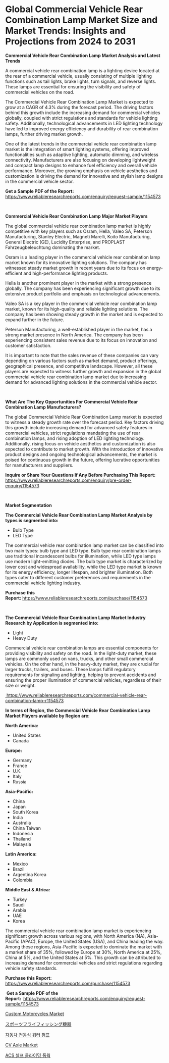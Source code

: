 <p><h1>Global Commercial Vehicle Rear Combination Lamp Market Size and Market Trends: Insights and Projections from 2024 to 2031</h1></p><p><strong>Commercial Vehicle Rear Combination Lamp Market Analysis and Latest Trends</strong></p>
<p><p>A commercial vehicle rear combination lamp is a lighting device located at the rear of a commercial vehicle, usually consisting of multiple lighting functions such as tail lights, brake lights, turn signals, and reverse lights. These lamps are essential for ensuring the visibility and safety of commercial vehicles on the road.</p><p>The Commercial Vehicle Rear Combination Lamp Market is expected to grow at a CAGR of 4.3% during the forecast period. The driving factors behind this growth include the increasing demand for commercial vehicles globally, coupled with strict regulations and standards for vehicle lighting safety. Additionally, technological advancements in LED lighting technology have led to improved energy efficiency and durability of rear combination lamps, further driving market growth.</p><p>One of the latest trends in the commercial vehicle rear combination lamp market is the integration of smart lighting systems, offering improved functionalities such as adaptive lighting, automatic dimming, and wireless connectivity. Manufacturers are also focusing on developing lightweight and compact lamp designs to enhance fuel efficiency and overall vehicle performance. Moreover, the growing emphasis on vehicle aesthetics and customization is driving the demand for innovative and stylish lamp designs in the commercial vehicle sector.</p></p>
<p><strong>Get a Sample PDF of the Report:&nbsp;</strong> <a href="https://www.reliableresearchreports.com/enquiry/request-sample/1154573">https://www.reliableresearchreports.com/enquiry/request-sample/1154573</a></p>
<p>&nbsp;</p>
<p><strong>Commercial Vehicle Rear Combination Lamp Major Market Players</strong></p>
<p><p>The global commercial vehicle rear combination lamp market is highly competitive with key players such as Osram, Hella, Valeo SA, Peterson Manufacturing, Stanley Electric, Magneti Marelli, Koito Manufacturing, General Electric (GE), Lucidity Enterprise, and PROPLAST Fahrzeugbeleuchtung dominating the market.</p><p>Osram is a leading player in the commercial vehicle rear combination lamp market known for its innovative lighting solutions. The company has witnessed steady market growth in recent years due to its focus on energy-efficient and high-performance lighting products.</p><p>Hella is another prominent player in the market with a strong presence globally. The company has been experiencing significant growth due to its extensive product portfolio and emphasis on technological advancements.</p><p>Valeo SA is a key player in the commercial vehicle rear combination lamp market, known for its high-quality and reliable lighting solutions. The company has been showing steady growth in the market and is expected to expand further in the future.</p><p>Peterson Manufacturing, a well-established player in the market, has a strong market presence in North America. The company has been experiencing consistent sales revenue due to its focus on innovation and customer satisfaction.</p><p>It is important to note that the sales revenue of these companies can vary depending on various factors such as market demand, product offerings, geographical presence, and competitive landscape. However, all these players are expected to witness further growth and expansion in the global commercial vehicle rear combination lamp market due to increasing demand for advanced lighting solutions in the commercial vehicle sector.</p></p>
<p>&nbsp;</p>
<p><strong>What Are The Key Opportunities For Commercial Vehicle Rear Combination Lamp Manufacturers?</strong></p>
<p><p>The global Commercial Vehicle Rear Combination Lamp market is expected to witness a steady growth rate over the forecast period. Key factors driving this growth include increasing demand for advanced safety features in commercial vehicles, strict regulations mandating the use of rear combination lamps, and rising adoption of LED lighting technology. Additionally, rising focus on vehicle aesthetics and customization is also expected to contribute to market growth. With the introduction of innovative product designs and ongoing technological advancements, the market is poised for continuous growth in the future, offering lucrative opportunities for manufacturers and suppliers.</p></p>
<p><strong>Inquire or Share Your Questions If Any Before Purchasing This Report:</strong> <a href="https://www.reliableresearchreports.com/enquiry/pre-order-enquiry/1154573">https://www.reliableresearchreports.com/enquiry/pre-order-enquiry/1154573</a></p>
<p>&nbsp;</p>
<p><strong>Market Segmentation</strong></p>
<p><strong>The Commercial Vehicle Rear Combination Lamp Market Analysis by types is segmented into:</strong></p>
<p><ul><li>Bulb Type</li><li>LED Type</li></ul></p>
<p><p>The commercial vehicle rear combination lamp market can be classified into two main types: bulb type and LED type. Bulb type rear combination lamps use traditional incandescent bulbs for illumination, while LED type lamps use modern light-emitting diodes. The bulb type market is characterized by lower cost and widespread availability, while the LED type market is known for its energy efficiency, longer lifespan, and brighter illumination. Both types cater to different customer preferences and requirements in the commercial vehicle lighting industry.</p></p>
<p><strong>Purchase this Report:&nbsp;</strong><a href="https://www.reliableresearchreports.com/purchase/1154573">https://www.reliableresearchreports.com/purchase/1154573</a></p>
<p>&nbsp;</p>
<p><strong>The Commercial Vehicle Rear Combination Lamp Market Industry Research by Application is segmented into:</strong></p>
<p><ul><li>Light</li><li>Heavy Duty</li></ul></p>
<p><p>Commercial vehicle rear combination lamps are essential components for providing visibility and safety on the road. In the light-duty market, these lamps are commonly used on vans, trucks, and other small commercial vehicles. On the other hand, in the heavy-duty market, they are crucial for larger trucks, trailers, and buses. These lamps fulfill regulatory requirements for signaling and lighting, helping to prevent accidents and ensuring the proper illumination of commercial vehicles, regardless of their size or weight.</p></p>
<p><a href="https://www.reliableresearchreports.com/commercial-vehicle-rear-combination-lamp-r1154573">&nbsp;https://www.reliableresearchreports.com/commercial-vehicle-rear-combination-lamp-r1154573</a></p>
<p><strong>In terms of Region, the Commercial Vehicle Rear Combination Lamp Market Players available by Region are:</strong></p>
<p>
    <p> <strong> North America: </strong>
        <ul>
            <li>United States</li>
            <li>Canada</li>
        </ul>
        </p> 
    <p> <strong> Europe: </strong>
        <ul>
            <li>Germany</li>
            <li>France</li>
            <li>U.K.</li>
            <li>Italy</li>
            <li>Russia</li>
        </ul>
        </p> 
    <p> <strong> Asia-Pacific: </strong>
        <ul>
            <li>China</li>
            <li>Japan</li>
            <li>South Korea</li>
            <li>India</li>
            <li>Australia</li>
            <li>China Taiwan</li>
            <li>Indonesia</li>
            <li>Thailand</li>
            <li>Malaysia</li>
        </ul>
        </p> 
    <p> <strong> Latin America: </strong>
        <ul>
            <li>Mexico</li>
            <li>Brazil</li>
            <li>Argentina Korea</li>
            <li>Colombia</li>
        </ul>
        </p> 
    <p> <strong> Middle East & Africa: </strong>
        <ul>
            <li>Turkey</li>
            <li>Saudi</li>
            <li>Arabia</li>
            <li>UAE</li>
            <li>Korea</li>
        </ul>
    </p>
    </p>
<p><p>The commercial vehicle rear combination lamp market is experiencing significant growth across various regions, with North America (NA), Asia-Pacific (APAC), Europe, the United States (USA), and China leading the way. Among these regions, Asia-Pacific is expected to dominate the market with a market share of 35%, followed by Europe at 30%, North America at 25%, China at 5%, and the United States at 5%. This growth can be attributed to increasing demand for commercial vehicles and strict regulations regarding vehicle safety standards.</p></p>
<p><strong>Purchase this Report: </strong><a href="https://www.reliableresearchreports.com/purchase/1154573">https://www.reliableresearchreports.com/purchase/1154573</a></p>
<p>&nbsp;<strong>Get a Sample PDF of the Report:&nbsp;&nbsp;</strong><a href="https://www.reliableresearchreports.com/enquiry/request-sample/1154573">https://www.reliableresearchreports.com/enquiry/request-sample/1154573</a></p>
<p><strong></strong></p>
<p><p><a href="https://github.com/vregtldg37/Market-Research-Report-List-1/blob/main/custom-motorcycles-market.md">Custom Motorcycles Market</a></p><p><a href="https://github.com/LuzHills1972/Market-Research-Report-List-1/blob/main/3588870128031.md">スポーツフライフィッシング機器</a></p><p><a href="https://github.com/Madalyell456456/Market-Research-Report-List-2/blob/main/9132391115155.md">자동차 전동식 워터 펌프</a></p><p><a href="https://github.com/syaifulanwaramsyori/Market-Research-Report-List-1/blob/main/cv-axle-market.md">CV Axle Market</a></p><p><a href="https://github.com/vs019sa3m8x/Market-Research-Report-List-2/blob/main/6829782115154.md">ACS 셀프 클라이밍 폼웍</a></p></p>
